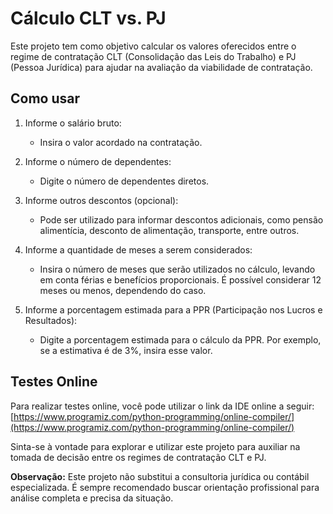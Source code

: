 # Cálculo CLT vs. PJ

Este projeto tem como objetivo calcular os valores oferecidos entre o regime de contratação CLT (Consolidação das Leis do Trabalho) e PJ (Pessoa Jurídica) para ajudar na avaliação da viabilidade de contratação.

## Como usar

1. Informe o salário bruto:
   - Insira o valor acordado na contratação.

2. Informe o número de dependentes:
   - Digite o número de dependentes diretos.

3. Informe outros descontos (opcional):
   - Pode ser utilizado para informar descontos adicionais, como pensão alimentícia, desconto de alimentação, transporte, entre outros.

4. Informe a quantidade de meses a serem considerados:
   - Insira o número de meses que serão utilizados no cálculo, levando em conta férias e benefícios proporcionais. É possível considerar 12 meses ou menos, dependendo do caso.

5. Informe a porcentagem estimada para a PPR (Participação nos Lucros e Resultados):
   - Digite a porcentagem estimada para o cálculo da PPR. Por exemplo, se a estimativa é de 3%, insira esse valor.

## Testes Online

Para realizar testes online, você pode utilizar o link da IDE online a seguir:
[https://www.programiz.com/python-programming/online-compiler/](https://www.programiz.com/python-programming/online-compiler/)

Sinta-se à vontade para explorar e utilizar este projeto para auxiliar na tomada de decisão entre os regimes de contratação CLT e PJ.

**Observação:** Este projeto não substitui a consultoria jurídica ou contábil especializada. É sempre recomendado buscar orientação profissional para análise completa e precisa da situação.